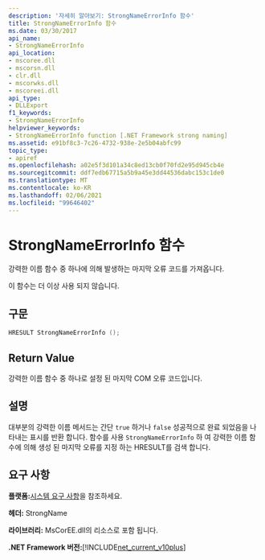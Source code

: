 ```yaml
---
description: '자세히 알아보기: StrongNameErrorInfo 함수'
title: StrongNameErrorInfo 함수
ms.date: 03/30/2017
api_name:
- StrongNameErrorInfo
api_location:
- mscoree.dll
- mscorsn.dll
- clr.dll
- mscorwks.dll
- mscoreei.dll
api_type:
- DLLExport
f1_keywords:
- StrongNameErrorInfo
helpviewer_keywords:
- StrongNameErrorInfo function [.NET Framework strong naming]
ms.assetid: e91bf8c3-7c26-4732-938e-2e5b04abfc99
topic_type:
- apiref
ms.openlocfilehash: a02e5f3d101a34c8ed13cb0f70fd2e95d945cb4e
ms.sourcegitcommit: ddf7edb67715a5b9a45e3dd44536dabc153c1de0
ms.translationtype: MT
ms.contentlocale: ko-KR
ms.lasthandoff: 02/06/2021
ms.locfileid: "99646402"
---
```

# <a name="strongnameerrorinfo-function"></a>StrongNameErrorInfo 함수

강력한 이름 함수 중 하나에 의해 발생하는 마지막 오류 코드를 가져옵니다.  
  
 이 함수는 더 이상 사용 되지 않습니다.  
  
## <a name="syntax"></a>구문  
  
```cpp  
HRESULT StrongNameErrorInfo ();
```  
  
## <a name="return-value"></a>Return Value  

 강력한 이름 함수 중 하나로 설정 된 마지막 COM 오류 코드입니다.  
  
## <a name="remarks"></a>설명  

 대부분의 강력한 이름 메서드는 간단 `true` 하거나 `false` 성공적으로 완료 되었음을 나타내는 표시를 반환 합니다. 함수를 사용 `StrongNameErrorInfo` 하 여 강력한 이름 함수에 의해 생성 된 마지막 오류를 지정 하는 HRESULT를 검색 합니다.  
  
## <a name="requirements"></a>요구 사항  

 **플랫폼:**[시스템 요구 사항](../../get-started/system-requirements.md)을 참조하세요.  
  
 **헤더:** StrongName  
  
 **라이브러리:** MsCorEE.dll의 리소스로 포함 됩니다.  
  
 **.NET Framework 버전:**[!INCLUDE[net_current_v10plus](../../../../includes/net-current-v10plus-md.md)]  
